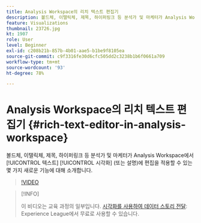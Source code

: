```yaml
---
title: Analysis Workspace의 리치 텍스트 편집기
description: 볼드체, 이탤릭체, 제목, 하이퍼링크 등 분석가 및 마케터가 Analysis Workspace에서 텍스트 시각화(또는 설명)에 편집을 적용할 수 있는 몇 가지 새로운 기능에 대해 소개합니다.
feature: Visualizations
thumbnail: 23726.jpg
kt: 1907
role: User
level: Beginner
exl-id: c208b21b-857b-4b01-aae5-b1be9f8105ea
source-git-commit: c9f3316fe30d6cfc505dd2c3238b1b6f0661a709
workflow-type: tm+mt
source-wordcount: '93'
ht-degree: 78%

---
```


# Analysis Workspace의 리치 텍스트 편집기 {#rich-text-editor-in-analysis-workspace}

볼드체, 이탤릭체, 제목, 하이퍼링크 등 분석가 및 마케터가 Analysis Workspace에서 [!UICONTROL 텍스트] [!UICONTROL 시각화] (또는 설명)에 편집을 적용할 수 있는 몇 가지 새로운 기능에 대해 소개합니다.

>[!VIDEO](https://video.tv.adobe.com/v/23726/?quality=12)

>[!INFO]
>
> 이 비디오는 교육 과정의 일부입니다. [시각화를 사용하여 데이터 스토리 전달](https://experienceleague.adobe.com/?recommended=Analytics-U-1-2021.1.visualizations): Experience League에서 무료로 사용할 수 있습니다.
